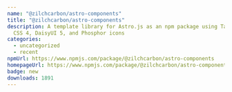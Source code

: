 ```yaml
---
name: "@zilchcarbon/astro-components"
title: "@zilchcarbon/astro-components"
description: A template library for Astro.js as an npm package using Tailwind
  CSS 4, DaisyUI 5, and Phosphor icons
categories:
  - uncategorized
  - recent
npmUrl: https://www.npmjs.com/package/@zilchcarbon/astro-components
homepageUrl: https://www.npmjs.com/package/@zilchcarbon/astro-components
badge: new
downloads: 1891
---
```

